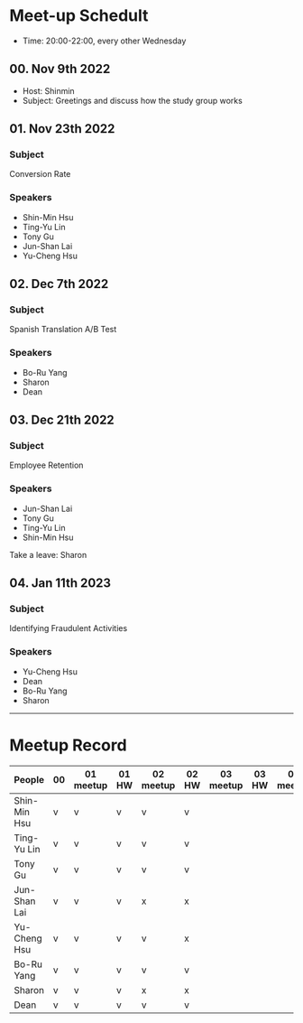 # Meet-up Schedult

- Time: 20:00-22:00, every other Wednesday 

## 00. Nov 9th 2022

- Host: Shinmin
- Subject: Greetings and discuss how the study group works

## 01. Nov 23th 2022

### Subject
Conversion Rate

### Speakers
- Shin-Min Hsu
- Ting-Yu Lin
- Tony Gu
- Jun-Shan Lai
- Yu-Cheng Hsu

## 02. Dec 7th 2022

### Subject
Spanish Translation A/B Test

### Speakers
- Bo-Ru Yang
- Sharon
- Dean

## 03. Dec 21th 2022

### Subject
Employee Retention

### Speakers
- Jun-Shan Lai
- Tony Gu
- Ting-Yu Lin
- Shin-Min Hsu

Take a leave: Sharon

## 04. Jan 11th 2023

### Subject
Identifying Fraudulent Activities

### Speakers
- Yu-Cheng Hsu
- Dean
- Bo-Ru Yang
- Sharon


---

# Meetup Record

| People | 00 | 01 meetup | 01 HW | 02 meetup | 02 HW | 03 meetup | 03 HW | 04 meetup | 04 HW | 05 meetup | 05 HW |  
|--|--|--|--|--|--|--|--|--|--|--|--|
| Shin-Min Hsu | v | v | v | v | v |
| Ting-Yu Lin | v | v | v | v | v |
| Tony Gu | v | v | v | v | v |
| Jun-Shan Lai | v | v | v | x | x |
| Yu-Cheng Hsu | v | v | v | v | x |
| Bo-Ru Yang | v | v | v | v | v |
| Sharon | v | v | v | x | x |
| Dean | v | v | v | v | v |
